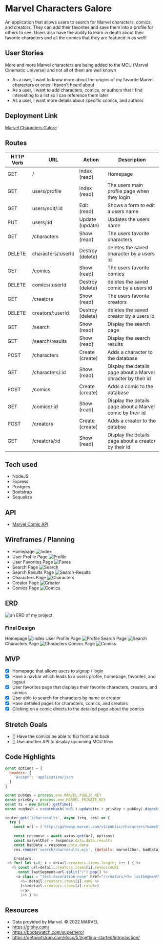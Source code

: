 # Marvel Characters Galore

An application that allows users to search for Marvel characters, comics, and creators. They can add their favorites and save them into a profile for others to see. Users also have the ability to learn in depth about their favorite characters and all the comics that they are featured in as well!

## User Stories
More and more Marvel characters are being added to the MCU (Marvel Cinematic Universe) and not all of them are well known
* As a user, I want to know more about the origins of my favorite Marvel characters or ones I haven't heard about
* As a user, I want to add characters, comics, or authors that I find interesting to a list so I can reference them later
* As a user, I want more details about specific comics, and authors

## Deployment Link
<a href="https://marvel-characters-galore.herokuapp.com/">Marvel Characters Galore</a>

## Routes
| **HTTP Verb**| **URL** |  **Action**| **Description**
|------------|-------------|------------|------------|
| GET        | /      | Index (read)  | Homepage
| GET         | users/profile       | Index (read) |  The users main profile page when they login
| GET     | users/edit/:id | Edit (read)    | Shows a form to edit a users name
| PUT     | users/:id | Update (update)    | Updates the users name
| GET         | /characters      | Show (read) |  The users favorite characters
| DELETE | characters/:userId       | Destroy (delete)      | deletes the saved character by a users id
| GET         | /comics      | Show (read) |  The users favorite comics
| DELETE | comics/:userId       | Destroy (delete)      | deletes the saved comic by a users id
| GET         | /creators      | Show (read) |  The users favorite creators
| DELETE | creators/:userId       | Destroy (delete)      | deletes the saved creator by a users id
| GET     | /search | Show (read)   | Display the search page
| GET     | /search/results | Show (read)   | Display the search results
| POST     | /characters      | Create (create)      |  Adds a character to the database
| GET      | /characters/:id   | Show (read)  | Display the details page about a Marvel chracter by their id
| POST     | /comics      | Create (create)      |  Adds a comic to the database
| GET      | /comics/:id   | Show (read)  | Display the details page about a Marvel comic by their id
| POST     | /creators      | Create (create)      |  Adds a creator to the databse
| GET      | /creators/:id   | Show (read)  | Display the details page about a creator by their id


## Tech used
* NodeJS
* Express
* Postgres
* Bootstrap
* Sequelize

## API
*  <a href="https://developer.marvel.com/">Marvel Comic API</a>

## Wireframes / Planning
* Homepage
![Index](./wireframes/Index.jpg)
* User Profile Page
![Profile](./wireframes/Profile.jpg)
* User Favorites Page
![Faves](./wireframes/Faves.jpg)
* Search Page
![Search](./wireframes/Search.jpg)
* Search Results Page
![Search-Results](./wireframes/Search-Results.jpg)
* Characters Page
![Characters](./wireframes/Characters.jpg)
* Creator Page
![Creator](./wireframes/Creator.jpg)
* Comics Page
![Comics](./wireframes/Comics.jpg)

## ERD
![an ERD of my project](./ERD.drawio.png)

### Final Design
 Homepage
![Index](./public/img/framework/Homepage.jpg)
 User Profile Page
![Profile](./public/img/framework/profile.jpg)
 Search Page
![Search](./public/img/framework/Search.jpg)
 Characters Page
![Characters](./public/img/framework/characters.jpg)
 Comics Page
![Comics](./public/img/framework/comics.jpg)

##  MVP 
- [x] Homepage that allows users to signup / login 
- [x] Have a navbar which leads to a users profile, homepage, favorites, and logout
- [x] User favorites page that displays their favorite characters, creators, and comics
- [x] User able to search for characters by name or creator
- [x] Have detailed pages for characters, comics, and creators
- [x] Clicking on a comic directs to the detailed page about the comics

## Stretch Goals
- [] Have the comics be able to flip front and back
- [] Use another API to display upcoming MCU films

## Code Highlights

```javascript
const options = {
  headers: {
    'Accept': 'application/json'
  }
}

const pubKey = process.env.MARVEL_PUBLIC_KEY
const privKey = process.env.MARVEL_PRIVATE_KEY
const ts = new Date().getTime()
const reqHash = createHash('md5').update(ts + privKey + pubKey).digest('hex')

router.get('/charresults', async (req, res) => {
  try {
    const url = (`http://gateway.marvel.com/v1/public/characters?nameStartsWith=${req.query.searchMarvel}&limit=8&ts=${ts}&apikey=${pubKey}&hash=${reqHash}`)
    
    const response = await axios.get(url, options)
    const marvelChar = response.data.data.results
    const badData = response.data.data
    res.render('search/charresults.ejs', {details: marvelChar, badData})
```
    
```javascript
    Creators:
 <% for( let i=0; i < detail.creators.items.length; i++ ) { %>
   <% const url=detail.creators.items[i].resourceURI
      const lastSegment=url.split("/").pop() %>
     <a class = "text-decoration-none" href="/creators/<%= lastSegment%>">
       <%= detail.creators.items[i].name %>
       (<%=detail.creators.items[i].role%>)
       </a> 
       |<% } %>
```

## Resources 
- Data provided by Marvel. © 2022 MARVEL
- https://giphy.com/ 
- https://bootswatch.com/superhero/
- https://getbootstrap.com/docs/5.1/getting-started/introduction/

